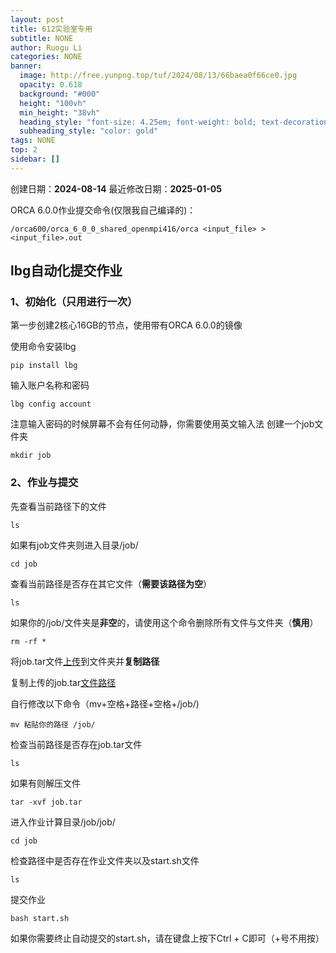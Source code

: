 ```yaml
---
layout: post
title: 612实验室专用
subtitle: NONE
author: Ruogu Li
categories: NONE
banner:
  image: http://free.yunpng.top/tuf/2024/08/13/66baea0f66ce0.jpg
  opacity: 0.618
  background: "#000"
  height: "100vh"
  min_height: "38vh"
  heading_style: "font-size: 4.25em; font-weight: bold; text-decoration: underline"
  subheading_style: "color: gold"
tags: NONE
top: 2
sidebar: []
---
```

创建日期：**2024-08-14**
最近修改日期：**2025-01-05**

ORCA 6.0.0作业提交命令(仅限我自己编译的)：
```
/orca600/orca_6_0_0_shared_openmpi416/orca <input_file> > <input_file>.out
```
## lbg自动化提交作业
### 1、初始化（只用进行一次）

第一步创建2核心16GB的节点，使用带有ORCA 6.0.0的镜像

使用命令安装lbg
```
pip install lbg
```
输入账户名称和密码
```
lbg config account
```
注意输入密码的时候屏幕不会有任何动静，你需要使用英文输入法
创建一个job文件夹
```
mkdir job
```
### 2、作业与提交
先查看当前路径下的文件
```
ls
```

如果有job文件夹则进入目录/job/
```
cd job
```

查看当前路径是否存在其它文件（**需要该路径为空**）
```
ls
```

如果你的/job/文件夹是**非空**的，请使用这个命令删除所有文件与文件夹（**慎用**）
```
rm -rf *
```

将job.tar文件[上传](https://github.com/shucilee/shucilee.github.io/blob/master/_posts/Pasted%20image%2020250105122532.png)到文件夹并**复制路径**


复制上传的job.tar[文件路径](https://github.com/shucilee/shucilee.github.io/blob/master/_posts/Pasted%20image%2020250105123138.png)


自行修改以下命令（mv+空格+路径+空格+/job/)

```
mv 粘贴你的路径 /job/
```

检查当前路径是否存在job.tar文件
```
ls
```

如果有则解压文件
```
tar -xvf job.tar
```
进入作业计算目录/job/job/
```
cd job
```

检查路径中是否存在作业文件夹以及start.sh文件
```
ls
```

提交作业
```
bash start.sh
```
如果你需要终止自动提交的start.sh，请在键盘上按下Ctrl + C即可（+号不用按）
